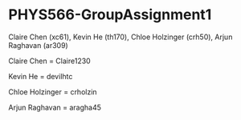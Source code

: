 # PHYS566-GroupAssignment1
Claire Chen (xc61), Kevin He (th170), Chloe Holzinger (crh50), Arjun Raghavan (ar309)

Claire Chen = Claire1230

Kevin He = devilhtc

Chloe Holzinger = crholzin

Arjun Raghavan = aragha45
